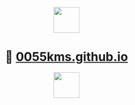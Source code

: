 <div align="center">

  <img src="https://img.shields.io/badge/%20-FFFFFF?style=flat-square" height="60"/>

  <h1>
    🔗 <a href="https://0055kms.github.io/">0055kms.github.io</a>
  </h1>

  <img src="https://img.shields.io/badge/%20-FFFFFF?style=flat-square" height="60"/>

</div>
